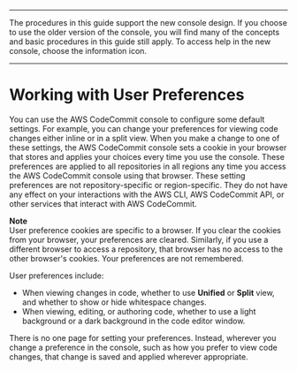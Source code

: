--------

 The procedures in this guide support the new console design\. If you choose to use the older version of the console, you will find many of the concepts and basic procedures in this guide still apply\. To access help in the new console, choose the information icon\.

--------

# Working with User Preferences<a name="user-preferences"></a>

You can use the AWS CodeCommit console to configure some default settings\. For example, you can change your preferences for viewing code changes either inline or in a split view\. When you make a change to one of these settings, the AWS CodeCommit console sets a cookie in your browser that stores and applies your choices every time you use the console\. These preferences are applied to all repositories in all regions any time you access the AWS CodeCommit console using that browser\. These setting preferences are not repository\-specific or region\-specific\. They do not have any effect on your interactions with the AWS CLI, AWS CodeCommit API, or other services that interact with AWS CodeCommit\.

**Note**  
User preference cookies are specific to a browser\. If you clear the cookies from your browser, your preferences are cleared\. Similarly, if you use a different browser to access a repository, that browser has no access to the other browser's cookies\. Your preferences are not remembered\.

User preferences include:
+ When viewing changes in code, whether to use **Unified** or **Split** view, and whether to show or hide whitespace changes\.
+ When viewing, editing, or authoring code, whether to use a light background or a dark background in the code editor window\.

There is no one page for setting your preferences\. Instead, wherever you change a preference in the console, such as how you prefer to view code changes, that change is saved and applied wherever appropriate\. 
